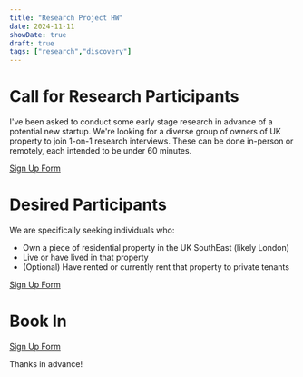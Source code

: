 ```yaml
---
title: "Research Project HW"
date: 2024-11-11
showDate: true
draft: true
tags: ["research","discovery"]
---
```


# Call for Research Participants 

I've been asked to conduct some early stage research in advance of a potential new startup. We're looking for a diverse group of owners of UK property to join 1-on-1 research interviews. These can be done in-person or remotely, each intended to be under 60 minutes.

[Sign Up Form](https://app.insightpipeline.com/booking/house-works)

# Desired Participants

We are specifically seeking individuals who:

* Own a piece of residential property in the UK SouthEast (likely London)
* Live or have lived in that property
* (Optional) Have rented or currently rent that property to private tenants

[Sign Up Form](https://app.insightpipeline.com/booking/house-works)

# Book In

[Sign Up Form](https://app.insightpipeline.com/booking/house-works)

Thanks in advance!